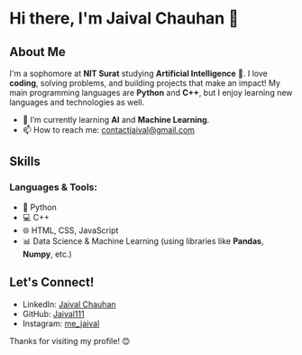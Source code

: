 # Hi there, I'm Jaival Chauhan 👋

## About Me

I'm a sophomore at **NIT Surat** studying **Artificial Intelligence** 🤖. I love **coding**, solving problems, and building projects that make an impact! My main programming languages are **Python** and **C++**, but I enjoy learning new languages and technologies as well.

- 🌱 I’m currently learning **AI** and **Machine Learning**.
- 📫 How to reach me: [contactjaival@gmail.com](mailto:contactjaival@gmail.com)

## Skills

### Languages & Tools:
- 🐍 Python
- 💻 C++
- 🌐 HTML, CSS, JavaScript
- 📊 Data Science & Machine Learning (using libraries like **Pandas**, **Numpy**, etc.)
  
<!-- ### Projects:
Here are some of the projects I've worked on recently:
- [Project Name](Link to your project) – Description of the project.
- [Project Name](Link to your project) – Description of the project.
- [Project Name](Link to your project) – Description of the project.

## 📝 Blog Posts
- [Blog Title](Link to your blog) – Summary of your blog post.
- [Blog Title](Link to your blog) – Summary of your blog post. -->

## Let's Connect!

- LinkedIn: [Jaival Chauhan](https://www.linkedin.com/in/jaival-chauhan/)
- GitHub: [Jaival111](https://github.com/Jaival111)
- Instagram: [me_jaival](https://www.instagram.com/me_jaival)

Thanks for visiting my profile! 😊

